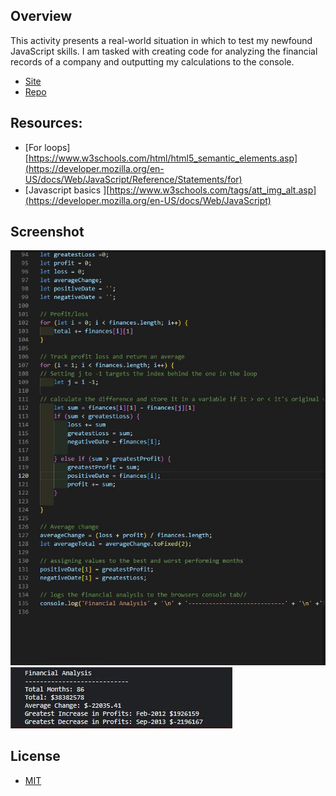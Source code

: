 

## Overview

This activity presents a real-world situation in which to test my  newfound JavaScript skills. I am tasked with creating code for analyzing the financial records of a company and outputting my calculations to the console.

* [Site](https://dj-86.github.io/financial-analysis/)
* [Repo](https://github.com/DJ-86/financial-analysis)

## Resources:
* [For loops][https://www.w3schools.com/html/html5_semantic_elements.asp](https://developer.mozilla.org/en-US/docs/Web/JavaScript/Reference/Statements/for)
* [Javascript basics ][https://www.w3schools.com/tags/att_img_alt.asp](https://developer.mozilla.org/en-US/docs/Web/JavaScript)

## Screenshot
![code](/readme-images/code.JPG)
![output](/readme-images/console-output.jpg)

## License
* [MIT](LICENSE.md)
